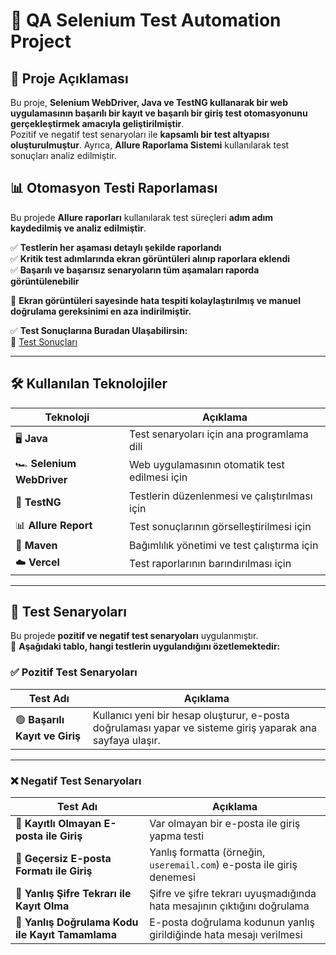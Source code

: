 # 🧪 QA Selenium Test Automation Project

## 📌 Proje Açıklaması
Bu proje, **Selenium WebDriver, Java ve TestNG kullanarak bir web uygulamasının başarılı bir kayıt ve başarılı bir giriş test otomasyonunu gerçekleştirmek amacıyla geliştirilmiştir**.  
Pozitif ve negatif test senaryoları ile **kapsamlı bir test altyapısı oluşturulmuştur**. Ayrıca, **Allure Raporlama Sistemi** kullanılarak test sonuçları analiz edilmiştir.

## 📊 **Otomasyon Testi Raporlaması**
Bu projede **Allure raporları** kullanılarak test süreçleri **adım adım kaydedilmiş ve analiz edilmiştir**.  

✅ **Testlerin her aşaması detaylı şekilde raporlandı**  
✅ **Kritik test adımlarında ekran görüntüleri alınıp raporlara eklendi**  
✅ **Başarılı ve başarısız senaryoların tüm aşamaları raporda görüntülenebilir**

📸 **Ekran görüntüleri sayesinde hata tespiti kolaylaştırılmış ve manuel doğrulama gereksinimi en aza indirilmiştir.**  


✅ **Test Sonuçlarına Buradan Ulaşabilirsin:**  
🔗 [Test Sonuçları](https://qa-selenium-test-automation-project.vercel.app/)

---

## 🛠 **Kullanılan Teknolojiler**
| Teknoloji | Açıklama |
|-----------|---------|
| 🖥 **Java** | Test senaryoları için ana programlama dili |
| 🏎 **Selenium WebDriver** | Web uygulamasının otomatik test edilmesi için |
| 🧪 **TestNG** | Testlerin düzenlenmesi ve çalıştırılması için |
| 📊 **Allure Report** | Test sonuçlarının görselleştirilmesi için |
| 🐧 **Maven** | Bağımlılık yönetimi ve test çalıştırma için |
| ☁️ **Vercel** | Test raporlarının barındırılması için |

---

## 📑 **Test Senaryoları**
Bu projede **pozitif ve negatif test senaryoları** uygulanmıştır.  
📌 **Aşağıdaki tablo, hangi testlerin uygulandığını özetlemektedir:**

### ✅ **Pozitif Test Senaryoları**
| Test Adı | Açıklama |
|----------|---------|
| 🟢 **Başarılı Kayıt ve Giriş** | Kullanıcı yeni bir hesap oluşturur, e-posta doğrulaması yapar ve sisteme giriş yaparak ana sayfaya ulaşır. |

---

### ❌ **Negatif Test Senaryoları**
| Test Adı | Açıklama |
|----------|---------|
| 🔴 **Kayıtlı Olmayan E-posta ile Giriş** | Var olmayan bir e-posta ile giriş yapma testi |
| 🔴 **Geçersiz E-posta Formatı ile Giriş** | Yanlış formatta (örneğin, `useremail.com`) e-posta ile giriş denemesi |
| 🔴 **Yanlış Şifre Tekrarı ile Kayıt Olma** | Şifre ve şifre tekrarı uyuşmadığında hata mesajının çıktığını doğrulama |
| 🔴 **Yanlış Doğrulama Kodu ile Kayıt Tamamlama** | E-posta doğrulama kodunun yanlış girildiğinde hata mesajı verilmesi |

